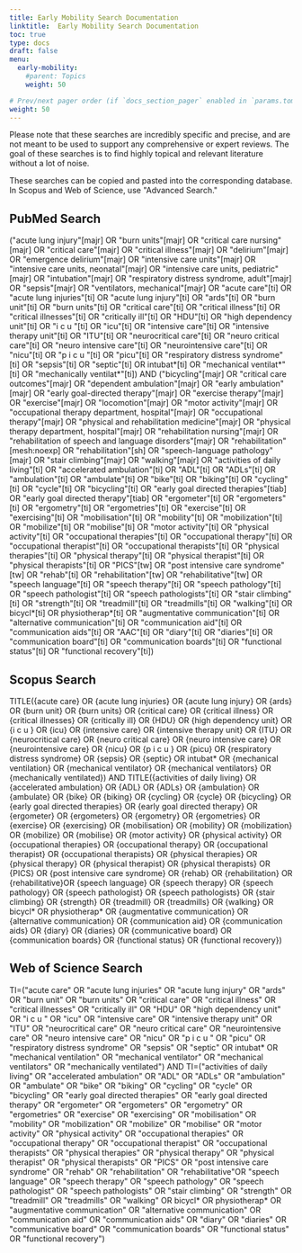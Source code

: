 ```yaml
---
title: Early Mobility Search Documentation
linktitle:  Early Mobility Search Documentation
toc: true
type: docs
draft: false
menu:
  early-mobility:
    #parent: Topics
    weight: 50

# Prev/next pager order (if `docs_section_pager` enabled in `params.toml`)
weight: 50
---
```

Please note that these searches are incredibly specific and precise, and are not meant to be used to support any comprehensive or expert reviews. The goal of these searches is to find highly topical and relevant literature without a lot of noise.

These searches can be copied and pasted into the corresponding database. In Scopus and Web of Science, use "Advanced Search."

## PubMed Search

("acute lung injury"[majr] OR "burn units"[majr] OR "critical care nursing"[majr] OR "critical care"[majr] OR "critical illness"[majr] OR "delirium"[majr] OR "emergence delirium"[majr] OR "intensive care units"[majr] OR "intensive care units, neonatal"[majr] OR "intensive care units, pediatric"[majr] OR "intubation"[majr]  OR "respiratory distress syndrome, adult"[majr] OR "sepsis"[majr] OR "ventilators, mechanical"[majr] OR "acute care"[ti] OR "acute lung injuries"[ti] OR "acute lung injury"[ti] OR "ards"[ti] OR "burn unit"[ti]  OR "burn units"[ti] OR "critical care"[ti] OR "critical illness"[ti] OR "critical illnesses"[ti] OR "critically ill"[ti] OR "HDU"[ti] OR "high dependency unit"[ti] OR "i c u "[ti] OR "icu"[ti] OR "intensive care"[ti] OR "intensive therapy unit"[ti] OR "ITU"[ti] OR "neurocritical care"[ti] OR "neuro critical care"[ti] OR "neuro intensive care"[ti] OR "neurointensive care"[ti] OR "nicu"[ti] OR "p i c u "[ti] OR "picu"[ti] OR "respiratory distress syndrome"[ti] OR "sepsis"[ti] OR "septic"[ti] OR intubat*[ti] OR "mechanical ventilat*"[ti] OR "mechanically ventilat*"[ti])
AND
("bicycling"[majr] OR "critical care outcomes"[majr] OR "dependent ambulation"[majr] OR "early ambulation"[majr] OR "early goal-directed therapy"[majr] OR "exercise therapy"[majr] OR "exercise"[majr] OR "locomotion"[majr] OR "motor activity"[majr] OR "occupational therapy department, hospital"[majr] OR "occupational therapy"[majr] OR  "physical and rehabilitation medicine"[majr] OR "physical therapy department, hospital"[majr] OR "rehabilitation nursing"[majr] OR "rehabilitation of speech and language disorders"[majr] OR "rehabilitation"[mesh:noexp] OR "rehabilitation"[sh] OR "speech-language pathology"[majr] OR "stair climbing"[majr] OR "walking"[majr] OR "activities of daily living"[ti] OR "accelerated ambulation"[ti] OR "ADL"[ti] OR "ADLs"[ti] OR "ambulation"[ti] OR "ambulate"[ti] OR "bike"[ti] OR "biking"[ti] OR "cycling"[ti] OR "cycle"[ti] OR "bicycling"[ti] OR "early goal directed therapies"[tiab] OR "early goal directed therapy"[tiab] OR "ergometer"[ti] OR "ergometers"[ti] OR "ergometry"[ti] OR "ergometries"[ti] OR "exercise"[ti] OR "exercising"[ti] OR "mobilisation"[ti] OR "mobility"[ti] OR "mobilization"[ti] OR "mobilize"[ti] OR "mobilise"[ti] OR "motor activity"[ti] OR "physical activity"[ti] OR "occupational therapies"[ti] OR "occupational therapy"[ti] OR "occupational therapist"[ti] OR "occupational therapists"[ti] OR "physical therapies"[ti] OR "physical therapy"[ti] OR "physical therapist"[ti] OR "physical therapists"[ti] OR "PICS"[tw] OR "post intensive care syndrome"[tw] OR "rehab"[ti] OR "rehabilitation"[tw] OR "rehabilitative"[tw] OR "speech language"[ti] OR "speech therapy"[ti] OR "speech pathology"[ti] OR "speech pathologist"[ti] OR "speech pathologists"[ti] OR "stair climbing"[ti] OR "strength"[ti] OR "treadmill"[ti] OR "treadmills"[ti] OR "walking"[ti] OR bicycl*[ti] OR physiotherap*[ti] OR "augmentative communication"[ti] OR "alternative communication"[ti] OR "communication aid"[ti] OR "communication aids"[ti] OR "AAC"[ti] OR "diary"[ti] OR "diaries"[ti] OR "communication board"[ti] OR "communication boards"[ti] OR "functional status"[ti] OR "functional recovery"[ti])


## Scopus Search

TITLE({acute care} OR {acute lung injuries} OR {acute lung injury} OR {ards} OR {burn unit}  OR {burn units} OR {critical care} OR {critical illness} OR {critical illnesses} OR {critically ill} OR {HDU} OR {high dependency unit} OR {i c u } OR {icu} OR {intensive care} OR {intensive therapy unit} OR {ITU} OR {neurocritical care} OR {neuro critical care} OR {neuro intensive care} OR {neurointensive care} OR {nicu} OR {p i c u } OR {picu} OR {respiratory distress syndrome} OR {sepsis} OR {septic} OR intubat* OR {mechanical ventilation} OR {mechanical ventilator} OR {mechanical ventilators} OR {mechanically ventilated})
AND
TITLE({activities of daily living} OR {accelerated ambulation} OR {ADL} OR {ADLs} OR {ambulation} OR {ambulate} OR {bike} OR {biking} OR {cycling} OR {cycle} OR {bicycling} OR {early goal directed therapies} OR {early goal directed therapy} OR {ergometer} OR {ergometers} OR {ergometry} OR {ergometries} OR {exercise} OR {exercising} OR {mobilisation} OR {mobility} OR {mobilization} OR {mobilize} OR {mobilise} OR {motor activity} OR {physical activity} OR {occupational therapies} OR {occupational therapy} OR {occupational therapist} OR {occupational therapists} OR {physical therapies} OR {physical therapy} OR {physical therapist} OR {physical therapists} OR {PICS} OR {post intensive care syndrome} OR {rehab} OR {rehabilitation} OR {rehabilitative}OR {speech language} OR {speech therapy} OR {speech pathology} OR {speech pathologist} OR {speech pathologists} OR {stair climbing} OR {strength} OR {treadmill} OR {treadmills} OR {walking} OR bicycl* OR physiotherap* OR {augmentative communication} OR {alternative communication} OR {communication aid} OR {communication aids} OR {diary} OR {diaries} OR {communicative board} OR {communication boards} OR {functional status} OR {functional recovery})

## Web of Science Search

TI=("acute care" OR "acute lung injuries" OR "acute lung injury" OR "ards" OR "burn unit"  OR "burn units" OR "critical care" OR "critical illness" OR "critical illnesses" OR "critically ill" OR "HDU" OR "high dependency unit" OR "i c u " OR "icu" OR "intensive care" OR "intensive therapy unit" OR "ITU" OR "neurocritical care" OR "neuro critical care" OR "neurointensive care" OR "neuro intensive care" OR "nicu" OR "p i c u " OR "picu" OR "respiratory distress syndrome" OR "sepsis" OR "septic" OR intubat* OR "mechanical ventilation" OR "mechanical ventilator" OR "mechanical ventilators" OR "mechanically ventilated")
AND
TI=("activities of daily living" OR "accelerated ambulation" OR "ADL" OR "ADLs" OR "ambulation" OR "ambulate" OR "bike" OR "biking" OR "cycling" OR "cycle" OR "bicycling" OR "early goal directed therapies" OR "early goal directed therapy" OR "ergometer" OR "ergometers" OR "ergometry" OR "ergometries" OR "exercise" OR "exercising" OR "mobilisation" OR "mobility" OR "mobilization" OR "mobilize" OR "mobilise" OR "motor activity" OR "physical activity" OR "occupational therapies" OR "occupational therapy" OR "occupational therapist" OR "occupational therapists" OR "physical therapies" OR "physical therapy" OR "physical therapist" OR "physical therapists" OR "PICS" OR "post intensive care syndrome" OR "rehab" OR "rehabilitation" OR "rehabilitative"OR "speech language" OR "speech therapy" OR "speech pathology" OR "speech pathologist" OR "speech pathologists" OR "stair climbing" OR "strength" OR "treadmill" OR "treadmills" OR "walking" OR bicycl* OR physiotherap* OR "augmentative communication" OR "alternative communication" OR "communication aid" OR "communication aids" OR "diary" OR "diaries" OR "communicative board" OR "communication boards" OR "functional status" OR "functional recovery")
